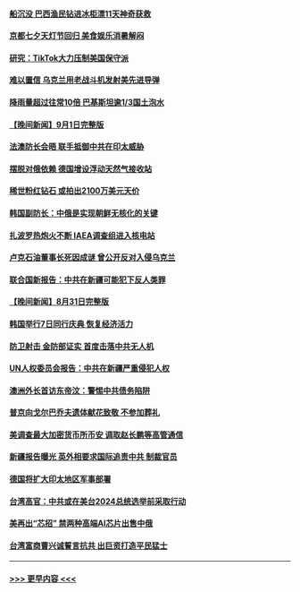 #### [船沉没 巴西渔民钻进冰柜漂11天神奇获救](../pages/prog202/a103516957.md?t=09022151) 
#### [京都七夕天灯节回归 美食娱乐消暑解闷](../pages/prog202/a103516907.md?t=09022151) 
#### [研究：TikTok大力压制美国保守派](../pages/prog202/a103516897.md?t=09022151) 
#### [难以置信 乌克兰用老战斗机发射美先进导弹](../pages/prog202/a103516910.md?t=09022151) 
#### [降雨量超过往常10倍 巴基斯坦逾1/3国土泡水](../pages/prog202/a103516825.md?t=09022151) 
#### [【晚间新闻】9月1日完整版](../pages/prog202/a103516689.md?t=09022151) 
#### [法澳防长会晤 联手抵御中共在印太威胁](../pages/prog202/a103516498.md?t=09022151) 
#### [摆脱对俄依赖 德国增设浮动天然气接收站](../pages/prog202/a103516491.md?t=09022151) 
#### [稀世粉红钻石 或拍出2100万美元天价](../pages/prog202/a103516507.md?t=09022151) 
#### [韩国副防长：中俄是实现朝鲜无核化的关键](../pages/prog202/a103516494.md?t=09022151) 
#### [扎波罗热炮火不断 IAEA调查组进入核电站](../pages/prog202/a103516496.md?t=09022151) 
#### [卢克石油董事长死因成谜 曾公开反对入侵乌克兰](../pages/prog202/a103516267.md?t=09022151) 
#### [联合国新报告：中共在新疆可能犯下反人类罪](../pages/prog202/a103516403.md?t=09022151) 
#### [【晚间新闻】8月31日完整版](../pages/prog202/a103515748.md?t=09022151) 
#### [韩国举行7日同行庆典 恢复经济活力](../pages/prog202/a103516310.md?t=09022151) 
#### [防卫射击 金防部证实 首度击落中共无人机](../pages/prog202/a103516312.md?t=09022151) 
#### [UN人权委员会报告：中共在新疆严重侵犯人权](../pages/prog202/a103516302.md?t=09022151) 
#### [澳洲外长首访东帝汶：警惕中共债务陷阱](../pages/prog202/a103516304.md?t=09022151) 
#### [普京向戈尔巴乔夫遗体献花致敬 不参加葬礼](../pages/prog202/a103516209.md?t=09022151) 
#### [美调查最大加密货币所币安 调取赵长鹏等高管通信](../pages/prog202/a103516197.md?t=09022151) 
#### [新疆报告曝光 英外相要求国际追责中共 制裁官员](../pages/prog202/a103516193.md?t=09022151) 
#### [德国将扩大印太地区军事部署](../pages/prog202/a103516061.md?t=09022151) 
#### [台湾高官：中共或在美台2024总统选举前采取行动](../pages/prog202/a103516099.md?t=09022151) 
#### [美再出“芯招” 禁两种高端AI芯片出售中俄](../pages/prog202/a103516094.md?t=09022151) 
#### [台湾富商曹兴诚誓言抗共 出巨资打造平民猛士](../pages/prog202/a103516081.md?t=09022151) 

----
#### [ >>> 更早内容 <<< ](../indexes/prog202-earlier.md)
